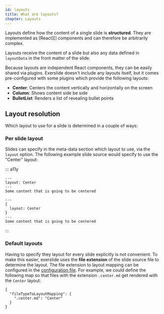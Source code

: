 ```yaml
---
id: layouts
title: What are layouts?
chapter: Layouts
---
```


Layouts define how the content of a single slide is **structured**. They are 
implemented as [React][] components and can therefore be arbitrarily complex.

Layouts receive the content of a slide but also any data defined in 
`layoutData` in the front matter of the slide.

Because layouts are independent React components, they can be easily shared via 
plugins.  Exerslide doesn't include any layouts itself, but it comes 
pre-configured with some plugins which provide the following layouts:

- **Center**: Centers the content vertically and horizontally on the screen
- **Column**: Shows content side be side
- **BulletList**: Renders a list of revealing bullet points

## Layout resolution

Which layout to use for a slide is determined in a couple of ways:

### Per slide layout

Slides can specify in the meta-data section which layout to use, via the
`layout` option. The following example slide source would specify to use the
"Center" layout:

::: a11y
```
---
layout: Center
---
Some content that is going to be centered
```

```
---
{
  layout: Center
}
---
Some content that is going to be centered
```
:::

### Default layouts

Having to specify they layout for every slide explicitly is not convenient. To 
make this easier, exerslide uses the **file extension** of the slide source file to
determine the layout. The file extension to layout mapping can be configured in
the [configuration file](#/config_file). For example, we could define the 
following map so that files with the extension `.center.md` get rendered with 
the `Center` layout:

```
{
  "fileTypeToLayoutMapping": {
    ".center.md": "Center"
  }
}
```
